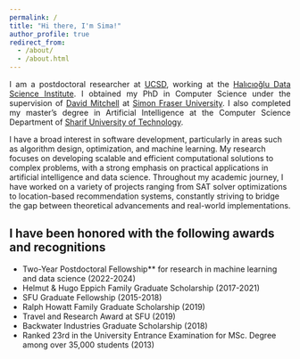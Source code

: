 ```yaml
---
permalink: /
title: "Hi there, I'm Sima!"
author_profile: true
redirect_from: 
  - /about/
  - /about.html
---
```


<p style="text-align: justify;">
I am a postdoctoral researcher at <a href="https://ucsd.edu/">UCSD</a>, working at the <a href="[https://ucsd.edu/](https://datascience.ucsd.edu/)">Halıcıoğlu Data Science Institute</a>. I obtained my PhD in Computer Science under the supervision of <a href="[https://ucsd.edu/](https://www.cs.sfu.ca/~mitchell/)">David Mitchell</a> at <a href="[https://ucsd.edu/](https://www.sfu.ca/)">Simon Fraser University</a>. I also completed my master’s degree in Artificial Intelligence at the Computer Science Department of  <a href="[https://ucsd.edu/](https://en.sharif.ir/)">Sharif University of Technology</a>.<br>

I have a broad interest in software development, particularly in areas such as algorithm design, optimization, and machine learning. My research focuses on developing scalable and efficient computational solutions to complex problems, with a strong emphasis on practical applications in artificial intelligence and data science. Throughout my academic journey, I have worked on a variety of projects ranging from SAT solver optimizations to location-based recommendation systems, constantly striving to bridge the gap between theoretical advancements and real-world implementations.
</p>


I have been honored with the following awards and recognitions
------

- Two-Year Postdoctoral Fellowship** for research in machine learning and data science (2022-2024)
- Helmut & Hugo Eppich Family Graduate Scholarship (2017-2021)
- SFU Graduate Fellowship (2015-2018)
- Ralph Howatt Family Graduate Scholarship (2019)
- Travel and Research Award at SFU (2019)
- Backwater Industries Graduate Scholarship (2018)
- Ranked 23rd in the University Entrance Examination for MSc. Degree among over 35,000 students (2013)


